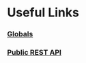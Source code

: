 # Useful Links

### [Globals](http://screeps.wikia.com/wiki/Globals)

### [Public REST API](http://support.screeps.com/hc/en-us/articles/203022612-Committing-scripts-using-direct-API-access)